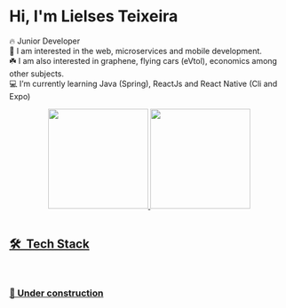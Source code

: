 <h1 align="left">Hi, I'm Lielses Teixeira</h1>
<p align="left">  </p>

🔥 Junior Developer  <br>
👀 I am interested in the web, microservices and mobile development. <br>
☘️ I am also interested in graphene, flying cars (eVtol), economics among other subjects. <br>
💻 I’m currently learning Java (Spring), ReactJs and React Native (Cli and Expo)<br>

<div align="center">
  <a href="https://github.com/lielsesteixeira">
  <img height="180em" src="https://github-readme-stats.vercel.app/api?username=lielsesteixeira&show_icons=true&include_all_commits=true&count_private=true&theme=midnight-purple&hide_border=true"/>
  <img height="180em" src="https://github-readme-stats.vercel.app/api/top-langs/?username=lielsesteixeira&layout=compact&langs_count=10&theme=midnight-purple&border=none&hide_border=true"/>
</div>

<br>

## 🛠 &nbsp;Tech Stack
<br>

<h3>🚧 Under construction</h3>
<!---
lielsesteixeira/lielsesteixeira is a ✨ special ✨ repository because its `README.md` (this file) appears on your GitHub profile.
You can click the Preview link to take a look at your changes.
--->
